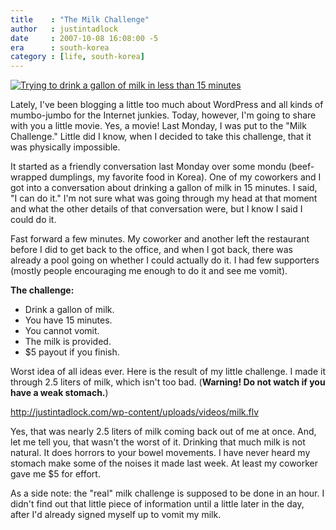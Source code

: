 ```yaml
---
title    : "The Milk Challenge"
author   : justintadlock
date     : 2007-10-08 16:08:00 -5
era      : south-korea
category : [life, south-korea]
---
```


<a href='http://justintadlock.com/blog/wp-content/uploads/2007/10/milik-drinking.jpg' title='Trying to drink a gallon of milk in less less than 15 minutes'><img class='left i200x150' src='http://justintadlock.com/blog/wp-content/uploads/2007/10/milik-drinking-thumb.jpg' alt='Trying to drink a gallon of milk in less than 15 minutes' /></a>

Lately, I've been blogging a little too much about WordPress and all kinds of mumbo-jumbo for the Internet junkies.  Today, however, I'm going to share with you a little movie.  Yes, a movie!  Last Monday, I was put to the "Milk Challenge."  Little did I know, when I decided to take this challenge, that it was physically impossible.

It started as a friendly conversation last Monday over some mondu (beef-wrapped dumplings, my favorite food in Korea).  One of my coworkers and I got into a conversation about drinking a gallon of milk in 15 minutes.  I said, "I can do it."  I'm not sure what was going through my head at that moment and what the other details of that conversation were, but I know I said I could do it.

Fast forward a few minutes.  My coworker and another left the restaurant before I did to get back to the office, and when I got back, there was already a pool going on whether I could actually do it.  I had few supporters (mostly people encouraging me enough to do it and see me vomit).

<strong>The challenge:</strong>

<ul>
<li>Drink a gallon of milk.</li>
<li>You have 15 minutes.</li>
<li>You cannot vomit.</li>
<li>The milk is provided.</li>
<li>$5 payout if you finish.</li>
</ul>

Worst idea of all ideas ever.  Here is the result of my little challenge.  I made it through 2.5 liters of milk, which isn't too bad.  (<strong>Warning!  Do not watch if you have a weak stomach.</strong>)

http://justintadlock.com/wp-content/uploads/videos/milk.flv

Yes, that was nearly 2.5 liters of milk coming back out of me at once.  And, let me tell you, that wasn't the worst of it.  Drinking that much milk is not natural.  It does horrors to your bowel movements.  I have never heard my stomach make some of the noises it made last week.  At least my coworker gave me $5 for effort.

As a side note:  the "real" milk challenge is supposed to be done in an hour.  I didn't find out that little piece of information until a little later in the day, after I'd already signed myself up to vomit my milk.
